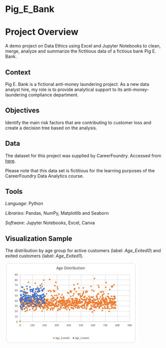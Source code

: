 # Pig_E_Bank

# Project Overview

A demo project on Data Ethics using Excel and Jupyter Notebooks to clean, merge, analyze and summarize the fictitious data of a fictious bank Pig E. Bank.

## Context

Pig E. Bank is a fictional anti-money laundering project. As a new data analyst hire, my role is to provide analytical support to its anti-money-laundering compliance department.

## Objectives

Identify the main risk factors that are contributing to customer loss and create a decision tree based on the analysis.

## Data

The dataset for this project was supplied by CareerFoundry. Accessed from [here]( https://images.careerfoundry.com/public/courses/data-immersion/A5/E5.4/5.4-PigEBank-Client-Data%20set.xlsx).

Please note that this data set is fictitious for the learning purposes of the CareerFoundry Data Analytics course.

## Tools

_Language_: Python

_Libraries_: Pandas, NumPy, Matplotlib and Seaborn

_Software_: Jupyter Notebooks, Excel, Canva

## Visualization Sample

The distribution by age group for active customers (label: _Age_Exited0_) and exited customers (label: _Age_Exited1_).

![image]( https://github.com/gsmgla/Pig_E_Bank/blob/main/04%20Visualizations/age_distribution.png)

